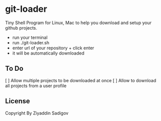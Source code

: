 # git-loader

Tiny Shell Program for Linux, Mac to help you download and setup your github projects.
 - run your terminal
 - run ./git-loader.sh
 - enter url of your repository + click enter
 - it will be automatically downloaded

## To Do
[ ] Allow multiple projects to be downloaded at once 
[ ] Allow to download all projects from a user profile

## License
Copyright By Ziyaddin Sadigov
